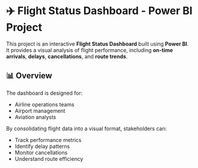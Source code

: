 # ✈️ Flight Status Dashboard - Power BI Project

This project is an interactive **Flight Status Dashboard** built using **Power BI**. It provides a visual analysis of flight performance, including **on-time arrivals**, **delays**, **cancellations**, and **route trends**.

## 📊 Overview

The dashboard is designed for:
- Airline operations teams
- Airport management
- Aviation analysts

By consolidating flight data into a visual format, stakeholders can:
- Track performance metrics
- Identify delay patterns
- Monitor cancellations
- Understand route efficiency

